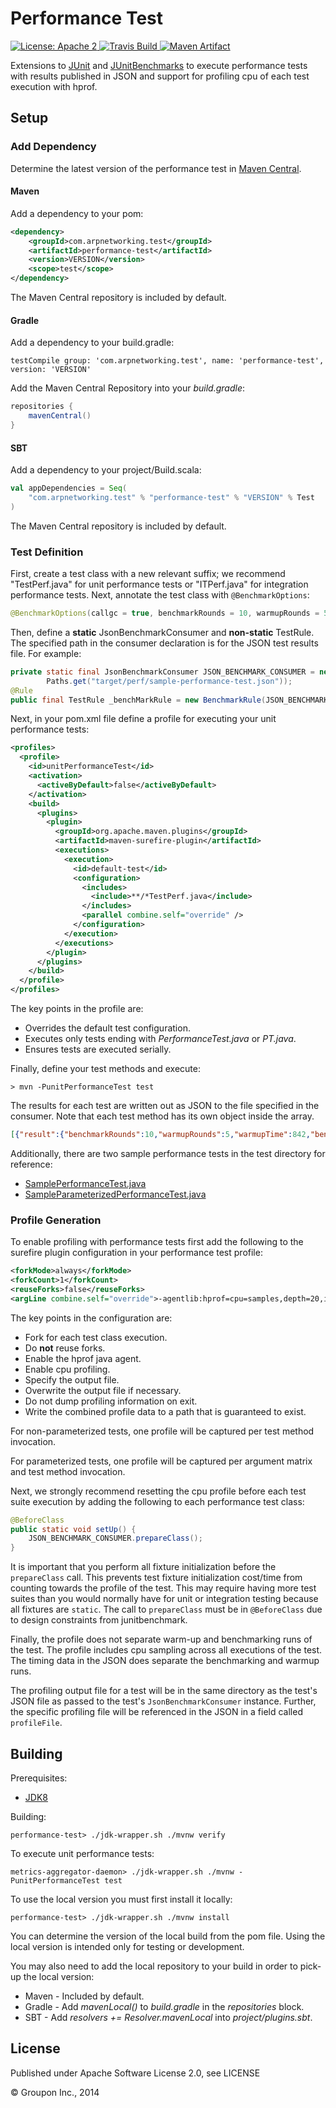 Performance Test
================

<a href="https://raw.githubusercontent.com/ArpNetworking/performance-test/master/LICENSE">
    <img src="https://img.shields.io/hexpm/l/plug.svg"
         alt="License: Apache 2">
</a>
<a href="https://travis-ci.org/ArpNetworking/performance-test/">
    <img src="https://travis-ci.org/ArpNetworking/performance-test.png?branch=master"
         alt="Travis Build">
</a>
<a href="http://search.maven.org/#search%7Cga%7C1%7Cg%3A%22com.arpnetworking.test%22%20a%3A%22performance-test%22">
    <img src="https://img.shields.io/maven-central/v/com.arpnetworking.test/performance-test.svg"
         alt="Maven Artifact">
</a>

Extensions to [JUnit](http://junit.org/) and [JUnitBenchmarks](https://labs.carrotsearch.com/junit-benchmarks.html) to execute performance tests with results published in JSON and support for profiling cpu of each test execution with hprof.

Setup
-----

### Add Dependency

Determine the latest version of the performance test in [Maven Central](http://search.maven.org/#search%7Cga%7C1%7Cg%3A%22com.arpnetworking.test%22%20a%3A%22performance-test%22).

#### Maven

Add a dependency to your pom:

```xml
<dependency>
    <groupId>com.arpnetworking.test</groupId>
    <artifactId>performance-test</artifactId>
    <version>VERSION</version>
    <scope>test</scope>
</dependency>
```

The Maven Central repository is included by default.

#### Gradle

Add a dependency to your build.gradle:

    testCompile group: 'com.arpnetworking.test', name: 'performance-test', version: 'VERSION'

Add the Maven Central Repository into your *build.gradle*:

```groovy
repositories {
    mavenCentral()
}
```

#### SBT

Add a dependency to your project/Build.scala:

```scala
val appDependencies = Seq(
    "com.arpnetworking.test" % "performance-test" % "VERSION" % Test
)
```

The Maven Central repository is included by default.

### Test Definition

First, create a test class with a new relevant suffix; we recommend "TestPerf.java" for unit performance tests or
"ITPerf.java" for integration performance tests. Next, annotate the test class with `@BenchmarkOptions`:

```java
@BenchmarkOptions(callgc = true, benchmarkRounds = 10, warmupRounds = 5)
```

Then, define a __static__ JsonBenchmarkConsumer and __non-static__ TestRule. The specified path in the consumer
declaration is for the JSON test results file. For example:

```java
private static final JsonBenchmarkConsumer JSON_BENCHMARK_CONSUMER = new JsonBenchmarkConsumer(
        Paths.get("target/perf/sample-performance-test.json"));
@Rule
public final TestRule _benchMarkRule = new BenchmarkRule(JSON_BENCHMARK_CONSUMER);
```

Next, in your pom.xml file define a profile for executing your unit performance tests:

```xml
<profiles>
  <profile>
    <id>unitPerformanceTest</id>
    <activation>
      <activeByDefault>false</activeByDefault>
    </activation>
    <build>
      <plugins>
        <plugin>
          <groupId>org.apache.maven.plugins</groupId>
          <artifactId>maven-surefire-plugin</artifactId>
          <executions>
            <execution>
              <id>default-test</id>
              <configuration>
                <includes>
                  <include>**/*TestPerf.java</include>
                </includes>
                <parallel combine.self="override" />
              </configuration>
            </execution>
          </executions>
        </plugin>
      </plugins>
    </build>
  </profile>
</profiles>
```
The key points in the profile are:

* Overrides the default test configuration.
* Executes only tests ending with _PerformanceTest.java_ or _PT.java_.
* Ensures tests are executed serially.

Finally, define your test methods and execute:

    > mvn -PunitPerformanceTest test

The results for each test are written out as JSON to the file specified in the consumer. Note that each test method has
its own object inside the array.

```json
[{"result":{"benchmarkRounds":10,"warmupRounds":5,"warmupTime":842,"benchmarkTime":1690,"roundAverage":{"avg":0.15380000000000002,"stddev":0.005211525688317791},"blockedAverage":{"avg":0.0,"stddev":0.0},"gcAverage":{"avg":0.0175,"stddev":0.001284523257866504},"gcInfo":{"accumulatedInvocations":96,"accumulatedTime":422},"threadCount":1,"shortTestClassName":"SampleParameterizedPerformanceTest","testClass":"com.arpnetworking.test.junitbenchmarks.SampleParameterizedTestPerf","testMethod":null,"testClassName":"com.arpnetworking.test.junitbenchmarks.SampleParameterizedTestPerf","testMethodName":"test[constructor]"},"profileFile":null},{"result":{"benchmarkRounds":10,"warmupRounds":5,"warmupTime":2127,"benchmarkTime":4093,"roundAverage":{"avg":0.3942,"stddev":0.016987053894069647},"blockedAverage":{"avg":0.0,"stddev":0.0},"gcAverage":{"avg":0.0169,"stddev":7.000000000000472E-4},"gcInfo":{"accumulatedInvocations":36,"accumulatedTime":149},"threadCount":1,"shortTestClassName":"SampleParameterizedPerformanceTest","testClass":"com.arpnetworking.test.junitbenchmarks.SampleParameterizedTestPerf","testMethod":null,"testClassName":"com.arpnetworking.test.junitbenchmarks.SampleParameterizedTestPerf","testMethodName":"test[new_instance]"},"profileFile":null}]
```

Additionally, there are two sample performance tests in the test directory for reference:

* [SamplePerformanceTest.java](test/java/com/arpnetworking/test/junitbenchmarks/SamplePerformanceTest.java)
* [SampleParameterizedPerformanceTest.java](test/java/com/arpnetworking/test/junitbenchmarks/SampleParameterizedPerformanceTest.java)

### Profile Generation

To enable profiling with performance tests first add the following to the surefire plugin configuration in your
performance test profile:

```xml
<forkMode>always</forkMode>
<forkCount>1</forkCount>
<reuseForks>false</reuseForks>
<argLine combine.self="override">-agentlib:hprof=cpu=samples,depth=20,interval=10,force=y,verbose=y,doe=n,file=${basedir}/target/perf.unit.hprof.txt</argLine>
```

The key points in the configuration are:

* Fork for each test class execution.
* Do __not__ reuse forks.
* Enable the hprof java agent.
* Enable cpu profiling.
* Specify the output file.
* Overwrite the output file if necessary.
* Do not dump profiling information on exit.
* Write the combined profile data to a path that is guaranteed to exist.

For non-parameterized tests, one profile will be captured per test method invocation.

For parameterized tests, one profile will be captured per argument matrix and test method invocation.

Next, we strongly recommend resetting the cpu profile before each test suite execution by adding the following to each
performance test class:

```java
@BeforeClass
public static void setUp() {
    JSON_BENCHMARK_CONSUMER.prepareClass();
}
```

It is important that you perform all fixture initialization before the `prepareClass` call. This prevents test fixture
initialization cost/time from counting towards the profile of the test. This may require having more test suites
than you would normally have for unit or integration testing because all fixtures are `static`. The call to
`prepareClass` must be in `@BeforeClass` due to design constraints from junitbenchmark.

Finally, the profile does not separate warm-up and benchmarking runs of the test. The profile includes cpu sampling
across all executions of the test. The timing data in the JSON does separate the benchmarking and warmup runs.

The profiling output file for a test will be in the same directory as the test's JSON file as passed to the test's
`JsonBenchmarkConsumer` instance. Further, the specific profiling file will be referenced in the JSON in a field called
`profileFile`.

Building
--------

Prerequisites:
* [JDK8](http://www.oracle.com/technetwork/java/javase/downloads/jdk8-downloads-2133151.html)

Building:

    performance-test> ./jdk-wrapper.sh ./mvnw verify

To execute unit performance tests:

    metrics-aggregator-daemon> ./jdk-wrapper.sh ./mvnw -PunitPerformanceTest test

To use the local version you must first install it locally:

    performance-test> ./jdk-wrapper.sh ./mvnw install

You can determine the version of the local build from the pom file.  Using the local version is intended only for testing or development.

You may also need to add the local repository to your build in order to pick-up the local version:

* Maven - Included by default.
* Gradle - Add *mavenLocal()* to *build.gradle* in the *repositories* block.
* SBT - Add *resolvers += Resolver.mavenLocal* into *project/plugins.sbt*.

License
-------

Published under Apache Software License 2.0, see LICENSE

&copy; Groupon Inc., 2014
